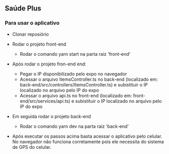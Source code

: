 ## Saúde Plus

### Para usar o aplicativo

- Clonar reposiório

- Rodar o projeto front-end
  - Rodar o comando yarn start na parta raiz 'front-end'
- Após rodar o projeto fron-end end:

  - Pegar o IP disponibilizado pelo expo no navegador
  - Acessar o arquivo ItemsController.ts no back-end (localizado em: back-end/src/controllers/ItemsController.ts) e subistituir o IP localizado no arquivo pelo IP do expo
  - Acessar o arquivo api.ts no front-end (localizado em: front-end/src/services/api.ts) e subistituir o IP localizado no arquivo pelo IP do expo

- Em seguida rodar o projeto back-end

  - Rodar o comando yarn dev na parta raiz 'back-end'

- Após executar os passos acima basta acessar o aplicativo pelo celular. No navegador não funciona corretamente pois ele necessita do sistema de GPS do celular.
